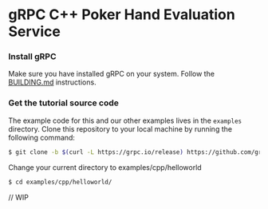 # gRPC C++ Poker Hand Evaluation Service

### Install gRPC
Make sure you have installed gRPC on your system. Follow the
[BUILDING.md](https://github.com/grpc/grpc/blob/master/BUILDING.md) instructions.

### Get the tutorial source code

The example code for this and our other examples lives in the `examples`
directory. Clone this repository to your local machine by running the
following command:


```sh
$ git clone -b $(curl -L https://grpc.io/release) https://github.com/grpc/grpc
```

Change your current directory to examples/cpp/helloworld

```sh
$ cd examples/cpp/helloworld/
```

// WIP